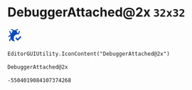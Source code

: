 # DebuggerAttached@2x `32x32`
<img src="/img/DebuggerAttached@2x.png" width=32 height=32>

``` CSharp
EditorGUIUtility.IconContent("DebuggerAttached@2x")
```
```
DebuggerAttached@2x
```
```
-5504019084107374268
```
